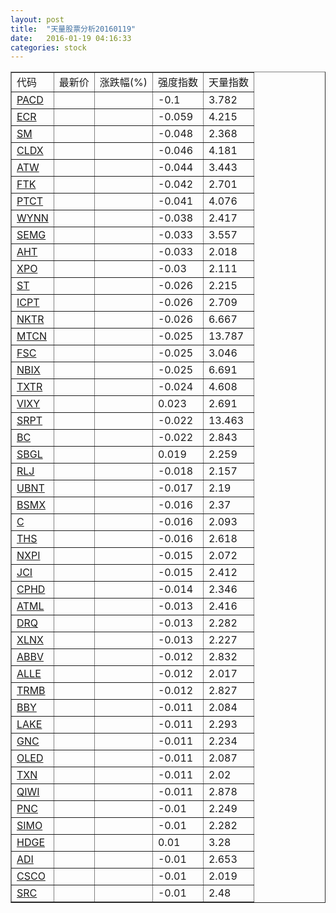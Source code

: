 ```yaml
---
layout: post
title:  "天量股票分析20160119"
date:   2016-01-19 04:16:33
categories: stock
---
```

<script type="text/javascript">
var stockList = []
stockList.push('gb_pacd');
stockList.push('gb_ecr');
stockList.push('gb_sm');
stockList.push('gb_cldx');
stockList.push('gb_atw');
stockList.push('gb_ftk');
stockList.push('gb_ptct');
stockList.push('gb_wynn');
stockList.push('gb_semg');
stockList.push('gb_aht');
stockList.push('gb_xpo');
stockList.push('gb_st');
stockList.push('gb_icpt');
stockList.push('gb_nktr');
stockList.push('gb_mtcn');
stockList.push('gb_fsc');
stockList.push('gb_nbix');
stockList.push('gb_txtr');
stockList.push('gb_vixy');
stockList.push('gb_srpt');
stockList.push('gb_bc');
stockList.push('gb_sbgl');
stockList.push('gb_rlj');
stockList.push('gb_ubnt');
stockList.push('gb_bsmx');
stockList.push('gb_c');
stockList.push('gb_ths');
stockList.push('gb_nxpi');
stockList.push('gb_jci');
stockList.push('gb_cphd');
stockList.push('gb_atml');
stockList.push('gb_drq');
stockList.push('gb_xlnx');
stockList.push('gb_abbv');
stockList.push('gb_alle');
stockList.push('gb_trmb');
stockList.push('gb_bby');
stockList.push('gb_lake');
stockList.push('gb_gnc');
stockList.push('gb_oled');
stockList.push('gb_txn');
stockList.push('gb_qiwi');
stockList.push('gb_pnc');
stockList.push('gb_simo');
stockList.push('gb_hdge');
stockList.push('gb_adi');
stockList.push('gb_csco');
stockList.push('gb_src');
</script>

<table border="1">
 <tr>
  <td>代码</td>
  <td>最新价</td>
  <td>涨跌幅(%)</td>
 <td>强度指数</td>
 <td>天量指数</td>
</tr>
  <tr id="pacd"><td><a href="http://stock.finance.sina.com.cn/usstock/quotes/PACD.html" target="_blank">PACD</a></td><td></td><td></td><td>-0.1</td><td>3.782</td></tr>
  <tr id="ecr"><td><a href="http://stock.finance.sina.com.cn/usstock/quotes/ECR.html" target="_blank">ECR</a></td><td></td><td></td><td>-0.059</td><td>4.215</td></tr>
  <tr id="sm"><td><a href="http://stock.finance.sina.com.cn/usstock/quotes/SM.html" target="_blank">SM</a></td><td></td><td></td><td>-0.048</td><td>2.368</td></tr>
  <tr id="cldx"><td><a href="http://stock.finance.sina.com.cn/usstock/quotes/CLDX.html" target="_blank">CLDX</a></td><td></td><td></td><td>-0.046</td><td>4.181</td></tr>
  <tr id="atw"><td><a href="http://stock.finance.sina.com.cn/usstock/quotes/ATW.html" target="_blank">ATW</a></td><td></td><td></td><td>-0.044</td><td>3.443</td></tr>
  <tr id="ftk"><td><a href="http://stock.finance.sina.com.cn/usstock/quotes/FTK.html" target="_blank">FTK</a></td><td></td><td></td><td>-0.042</td><td>2.701</td></tr>
  <tr id="ptct"><td><a href="http://stock.finance.sina.com.cn/usstock/quotes/PTCT.html" target="_blank">PTCT</a></td><td></td><td></td><td>-0.041</td><td>4.076</td></tr>
  <tr id="wynn"><td><a href="http://stock.finance.sina.com.cn/usstock/quotes/WYNN.html" target="_blank">WYNN</a></td><td></td><td></td><td>-0.038</td><td>2.417</td></tr>
  <tr id="semg"><td><a href="http://stock.finance.sina.com.cn/usstock/quotes/SEMG.html" target="_blank">SEMG</a></td><td></td><td></td><td>-0.033</td><td>3.557</td></tr>
  <tr id="aht"><td><a href="http://stock.finance.sina.com.cn/usstock/quotes/AHT.html" target="_blank">AHT</a></td><td></td><td></td><td>-0.033</td><td>2.018</td></tr>
  <tr id="xpo"><td><a href="http://stock.finance.sina.com.cn/usstock/quotes/XPO.html" target="_blank">XPO</a></td><td></td><td></td><td>-0.03</td><td>2.111</td></tr>
  <tr id="st"><td><a href="http://stock.finance.sina.com.cn/usstock/quotes/ST.html" target="_blank">ST</a></td><td></td><td></td><td>-0.026</td><td>2.215</td></tr>
  <tr id="icpt"><td><a href="http://stock.finance.sina.com.cn/usstock/quotes/ICPT.html" target="_blank">ICPT</a></td><td></td><td></td><td>-0.026</td><td>2.709</td></tr>
  <tr id="nktr"><td><a href="http://stock.finance.sina.com.cn/usstock/quotes/NKTR.html" target="_blank">NKTR</a></td><td></td><td></td><td>-0.026</td><td>6.667</td></tr>
  <tr id="mtcn"><td><a href="http://stock.finance.sina.com.cn/usstock/quotes/MTCN.html" target="_blank">MTCN</a></td><td></td><td></td><td>-0.025</td><td>13.787</td></tr>
  <tr id="fsc"><td><a href="http://stock.finance.sina.com.cn/usstock/quotes/FSC.html" target="_blank">FSC</a></td><td></td><td></td><td>-0.025</td><td>3.046</td></tr>
  <tr id="nbix"><td><a href="http://stock.finance.sina.com.cn/usstock/quotes/NBIX.html" target="_blank">NBIX</a></td><td></td><td></td><td>-0.025</td><td>6.691</td></tr>
  <tr id="txtr"><td><a href="http://stock.finance.sina.com.cn/usstock/quotes/TXTR.html" target="_blank">TXTR</a></td><td></td><td></td><td>-0.024</td><td>4.608</td></tr>
  <tr id="vixy"><td><a href="http://stock.finance.sina.com.cn/usstock/quotes/VIXY.html" target="_blank">VIXY</a></td><td></td><td></td><td>0.023</td><td>2.691</td></tr>
  <tr id="srpt"><td><a href="http://stock.finance.sina.com.cn/usstock/quotes/SRPT.html" target="_blank">SRPT</a></td><td></td><td></td><td>-0.022</td><td>13.463</td></tr>
  <tr id="bc"><td><a href="http://stock.finance.sina.com.cn/usstock/quotes/BC.html" target="_blank">BC</a></td><td></td><td></td><td>-0.022</td><td>2.843</td></tr>
  <tr id="sbgl"><td><a href="http://stock.finance.sina.com.cn/usstock/quotes/SBGL.html" target="_blank">SBGL</a></td><td></td><td></td><td>0.019</td><td>2.259</td></tr>
  <tr id="rlj"><td><a href="http://stock.finance.sina.com.cn/usstock/quotes/RLJ.html" target="_blank">RLJ</a></td><td></td><td></td><td>-0.018</td><td>2.157</td></tr>
  <tr id="ubnt"><td><a href="http://stock.finance.sina.com.cn/usstock/quotes/UBNT.html" target="_blank">UBNT</a></td><td></td><td></td><td>-0.017</td><td>2.19</td></tr>
  <tr id="bsmx"><td><a href="http://stock.finance.sina.com.cn/usstock/quotes/BSMX.html" target="_blank">BSMX</a></td><td></td><td></td><td>-0.016</td><td>2.37</td></tr>
  <tr id="c"><td><a href="http://stock.finance.sina.com.cn/usstock/quotes/C.html" target="_blank">C</a></td><td></td><td></td><td>-0.016</td><td>2.093</td></tr>
  <tr id="ths"><td><a href="http://stock.finance.sina.com.cn/usstock/quotes/THS.html" target="_blank">THS</a></td><td></td><td></td><td>-0.016</td><td>2.618</td></tr>
  <tr id="nxpi"><td><a href="http://stock.finance.sina.com.cn/usstock/quotes/NXPI.html" target="_blank">NXPI</a></td><td></td><td></td><td>-0.015</td><td>2.072</td></tr>
  <tr id="jci"><td><a href="http://stock.finance.sina.com.cn/usstock/quotes/JCI.html" target="_blank">JCI</a></td><td></td><td></td><td>-0.015</td><td>2.412</td></tr>
  <tr id="cphd"><td><a href="http://stock.finance.sina.com.cn/usstock/quotes/CPHD.html" target="_blank">CPHD</a></td><td></td><td></td><td>-0.014</td><td>2.346</td></tr>
  <tr id="atml"><td><a href="http://stock.finance.sina.com.cn/usstock/quotes/ATML.html" target="_blank">ATML</a></td><td></td><td></td><td>-0.013</td><td>2.416</td></tr>
  <tr id="drq"><td><a href="http://stock.finance.sina.com.cn/usstock/quotes/DRQ.html" target="_blank">DRQ</a></td><td></td><td></td><td>-0.013</td><td>2.282</td></tr>
  <tr id="xlnx"><td><a href="http://stock.finance.sina.com.cn/usstock/quotes/XLNX.html" target="_blank">XLNX</a></td><td></td><td></td><td>-0.013</td><td>2.227</td></tr>
  <tr id="abbv"><td><a href="http://stock.finance.sina.com.cn/usstock/quotes/ABBV.html" target="_blank">ABBV</a></td><td></td><td></td><td>-0.012</td><td>2.832</td></tr>
  <tr id="alle"><td><a href="http://stock.finance.sina.com.cn/usstock/quotes/ALLE.html" target="_blank">ALLE</a></td><td></td><td></td><td>-0.012</td><td>2.017</td></tr>
  <tr id="trmb"><td><a href="http://stock.finance.sina.com.cn/usstock/quotes/TRMB.html" target="_blank">TRMB</a></td><td></td><td></td><td>-0.012</td><td>2.827</td></tr>
  <tr id="bby"><td><a href="http://stock.finance.sina.com.cn/usstock/quotes/BBY.html" target="_blank">BBY</a></td><td></td><td></td><td>-0.011</td><td>2.084</td></tr>
  <tr id="lake"><td><a href="http://stock.finance.sina.com.cn/usstock/quotes/LAKE.html" target="_blank">LAKE</a></td><td></td><td></td><td>-0.011</td><td>2.293</td></tr>
  <tr id="gnc"><td><a href="http://stock.finance.sina.com.cn/usstock/quotes/GNC.html" target="_blank">GNC</a></td><td></td><td></td><td>-0.011</td><td>2.234</td></tr>
  <tr id="oled"><td><a href="http://stock.finance.sina.com.cn/usstock/quotes/OLED.html" target="_blank">OLED</a></td><td></td><td></td><td>-0.011</td><td>2.087</td></tr>
  <tr id="txn"><td><a href="http://stock.finance.sina.com.cn/usstock/quotes/TXN.html" target="_blank">TXN</a></td><td></td><td></td><td>-0.011</td><td>2.02</td></tr>
  <tr id="qiwi"><td><a href="http://stock.finance.sina.com.cn/usstock/quotes/QIWI.html" target="_blank">QIWI</a></td><td></td><td></td><td>-0.011</td><td>2.878</td></tr>
  <tr id="pnc"><td><a href="http://stock.finance.sina.com.cn/usstock/quotes/PNC.html" target="_blank">PNC</a></td><td></td><td></td><td>-0.01</td><td>2.249</td></tr>
  <tr id="simo"><td><a href="http://stock.finance.sina.com.cn/usstock/quotes/SIMO.html" target="_blank">SIMO</a></td><td></td><td></td><td>-0.01</td><td>2.282</td></tr>
  <tr id="hdge"><td><a href="http://stock.finance.sina.com.cn/usstock/quotes/HDGE.html" target="_blank">HDGE</a></td><td></td><td></td><td>0.01</td><td>3.28</td></tr>
  <tr id="adi"><td><a href="http://stock.finance.sina.com.cn/usstock/quotes/ADI.html" target="_blank">ADI</a></td><td></td><td></td><td>-0.01</td><td>2.653</td></tr>
  <tr id="csco"><td><a href="http://stock.finance.sina.com.cn/usstock/quotes/CSCO.html" target="_blank">CSCO</a></td><td></td><td></td><td>-0.01</td><td>2.019</td></tr>
  <tr id="src"><td><a href="http://stock.finance.sina.com.cn/usstock/quotes/SRC.html" target="_blank">SRC</a></td><td></td><td></td><td>-0.01</td><td>2.48</td></tr>
</table>
